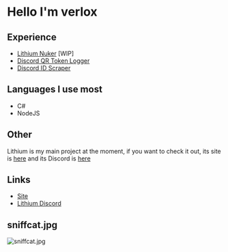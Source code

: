 # Hello I'm verlox

## Experience
* [Lithium Nuker](https://lithium.verlox.cc) [WIP]
* [Discord QR Token Logger](https://github.com/verlox/Discord-QR-Token-Logger)
* [Discord ID Scraper](https://github.com/verlox/Discord-ID-Scraper)

## Languages I use most
* C#
* NodeJS

## Other
Lithium is my main project at the moment, if you want to check it out, its site is [here](https://lithium.verlox.cc) and its Discord is [here](https://lithium.verlox.cc/discord)

## Links
* [Site](https://verlox.cc)
* [Lithium Discord](https://lithium.verlox.cc/discord)

## sniffcat.jpg
![sniffcat.jpg](https://raw.githubusercontent.com/verlox/Discord-QR-Token-Logger/master/Discord-QR-Token-Stealer/sniffcat.jpg)
